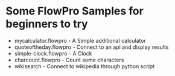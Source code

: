 # Some FlowPro Samples for beginners to try


* mycalculator.flowpro - A Simple additional calculator
* quoteoftheday.flowpro - Connect to an api and display results
* simple-clock.flowpro - A Clock
* charcount.flowpro - Count some characters
* wikisearch - Connect to wikipedia through python script